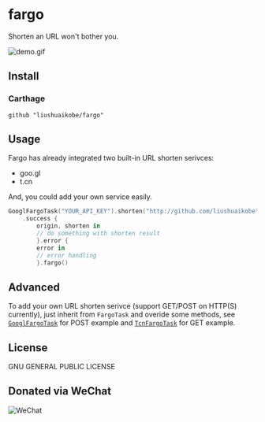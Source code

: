 # fargo

Shorten an URL won't bother you.

![demo.gif](http://7xjdjy.com1.z0.glb.clouddn.com/fargo_demo.gif)

## Install

### Carthage

    github "liushuaikobe/fargo"
    
## Usage

Fargo has already integrated two built-in URL shorten serivces:

* goo.gl
* t.cn

And, you could add your own service easily.

```swift
GooglFargoTask("YOUR_API_KEY").shorten("http://github.com/liushuaikobe")
	.success {
		origin, shorten in
		// do something with shorten result
    	}.error {
		error in
		// error handling
    	}.fargo()
```

## Advanced

To add your own URL shorten serivce (support GET/POST on HTTP(S) currently), just inherit from `FargoTask` and overide some methods, see [`GooglFargoTask`](https://github.com/liushuaikobe/fargo/blob/master/fargo/GooglFargoTask.swift) for POST example and [`TcnFargoTask`](https://github.com/liushuaikobe/fargo/blob/master/fargo/TcnFargoTask.swift) for GET example.

## License

GNU GENERAL PUBLIC LICENSE

## Donated via WeChat

![WeChat](http://7xjdjy.com1.z0.glb.clouddn.com/wechat_pay.JPG)


